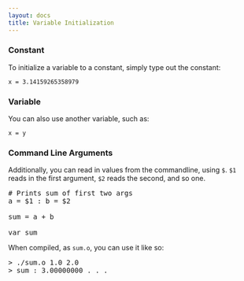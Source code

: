 ```yaml
---
layout: docs
title: Variable Initialization
---
```


### Constant

To initialize a variable to a constant, simply type out the constant:

`x = 3.14159265358979`

### Variable

You can also use another variable, such as:

`x = y`


### Command Line Arguments

Additionally, you can read in values from the commandline, using `$`. `$1` reads in the first argument, `$2` reads the second, and so one. 

<pre>
# Prints sum of first two args
a = $1 : b = $2

sum = a + b

var sum
</pre>

When compiled, as `sum.o`, you can use it like so:

<pre>
> ./sum.o 1.0 2.0
> sum : 3.00000000 . . .
</pre>